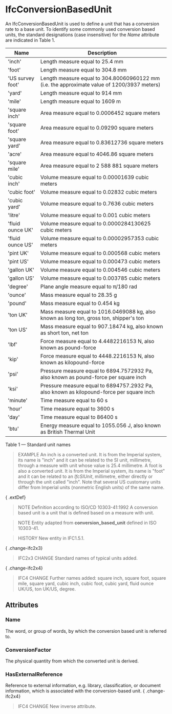# IfcConversionBasedUnit

An IfcConversionBasedUnit is used to define a unit that has a conversion rate to a base unit. To identify some commonly used conversion based units, the standard designations (case insensitive) for the _Name_ attribute are indicated in Table 1.
<!-- end of short definition -->

|Name|Description|
|--- |--- |
|'inch'|Length measure equal to 25.4 mm|
|'foot'|Length measure equal to 304.8 mm|
|'US survey foot'|Length measure equal to 304.80060960122 mm (i.e. the approximate value of 1200/3937 meters)|
|'yard'|Length measure equal to 914 mm|
|'mile'|Length measure equal to 1609 m|
|'square inch'|Area measure equal to 0.0006452 square meters|
|'square foot'|Area measure equal to 0.09290 square meters|
|'square yard'|Area measure equal to 0.83612736 square meters|
|'acre'|Area measure equal to 4046.86 square meters|
|'square mile'|Area measure equal to 2 588 881 square meters|
|'cubic inch'|Volume measure equal to 0.00001639 cubic meters|
|'cubic foot'|Volume measure equal to 0.02832 cubic meters|
|'cubic yard'|Volume measure equal to 0.7636 cubic meters|
|'litre'|Volume measure equal to 0.001 cubic meters|
|'fluid ounce UK'|Volume measure equal to 0.0000284130625 cubic meters|
|'fluid ounce US'|Volume measure equal to 0.00002957353 cubic meters|
|'pint UK'|Volume measure equal to 0.000568 cubic meters|
|'pint US'|Volume measure equal to 0.000473 cubic meters|
|'gallon UK'|Volume measure equal to 0.004546 cubic meters|
|'gallon US'|Volume measure equal to 0.003785 cubic meters|
|'degree'|Plane angle measure equal to π/180 rad|
|'ounce'|Mass measure equal to 28.35 g|
|'pound'|Mass measure equal to 0.454 kg|
|'ton UK'|Mass measure equal to 1016.0469088 kg, also known as long ton, gross ton, shipper's ton|
|'ton US'|Mass measure equal to 907.18474 kg, also known as short ton, net ton|
|'lbf'|Force measure equal to 4.4482216153 N, also known as pound-force|
|'kip'|Force measure equal to 4448.2216153 N, also known as kilopound-force|
|'psi'|Pressure measure equal to 6894.7572932 Pa, also known as pound-force per square inch|
|'ksi'|Pressure measure equal to 6894757.2932 Pa, also known as kilopound-force per square inch|
|'minute'|Time measure equal to 60 s|
|'hour'|Time measure equal to 3600 s|
|'day'|Time measure equal to 86400 s|
|'btu'|Energy measure equal to 1055.056 J, also known as British Thermal Unit|

Table 1 — Standard unit names

> EXAMPLE An inch is a converted unit. It is from the Imperial system, its name is "inch" and it can be related to the SI unit, millimetre, through a measure with unit whose value is 25.4 millimetre. A foot is also a converted unit. It is from the Imperial system, its name is "foot" and it can be related to an _IfcSIUnit_, millimetre, either directly or through the unit called "inch". Note that several US customary units differ from Imperial units (nonmetric English units) of the same name.

{ .extDef}
> NOTE Definition according to ISO/CD 10303-41:1992
> A conversion based unit is a unit that is defined based on a measure with unit.

> NOTE Entity adapted from **conversion_based_unit** defined in ISO 10303-41.

> HISTORY New entity in IFC1.5.1.

{ .change-ifc2x3}
> IFC2x3 CHANGE Standard names of typical units added.

{ .change-ifc2x4}
> IFC4 CHANGE Further names added: square inch, square foot, square mile, square yard, cubic inch, cubic foot, cubic yard, fluid ounce UK/US, ton UK/US, degree.

## Attributes

### Name
The word, or group of words, by which the conversion based unit is referred to.

### ConversionFactor
The physical quantity from which the converted unit is derived.

### HasExternalReference
Reference to external information, e.g. library, classification, or document information, which is associated with the conversion-based unit.
{ .change-ifc2x4}
> IFC4 CHANGE New inverse attribute.
